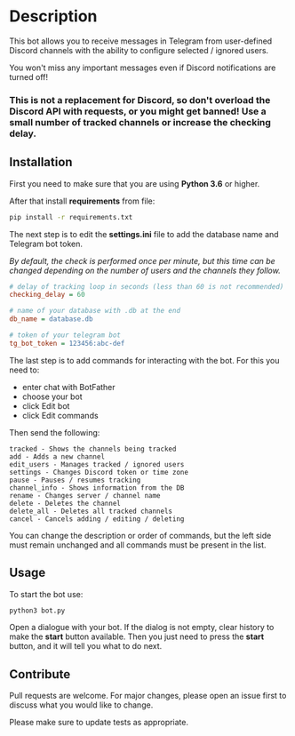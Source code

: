 # Description

This bot allows you to receive messages in Telegram from user-defined Discord channels with the ability to configure selected / ignored users.

You won't miss any important messages even if Discord notifications are turned off!

### This is not a replacement for Discord, so don't overload the Discord API with requests, or you might get banned! Use a small number of tracked channels or increase the checking delay.

## Installation

First you need to make sure that you are using **Python 3.6** or higher.

After that install **requirements** from file:
``` bash
pip install -r requirements.txt
```
The next step is to edit the **settings.ini** file to add the database name and Telegram bot token.

*By default, the check is performed once per minute, but this time can be changed depending on the number of users and the channels they follow.*

```ini
# delay of tracking loop in seconds (less than 60 is not recommended)
checking_delay = 60

# name of your database with .db at the end
db_name = database.db

# token of your telegram bot
tg_bot_token = 123456:abc-def
```
The last step is to add commands for interacting with the bot. For this you need to:
- enter chat with BotFather
- choose your bot
- click Edit bot
- click Edit commands

Then send the following:
```
tracked - Shows the channels being tracked
add - Adds a new channel
edit_users - Manages tracked / ignored users
settings - Changes Discord token or time zone
pause - Pauses / resumes tracking
channel_info - Shows information from the DB
rename - Changes server / channel name
delete - Deletes the channel
delete_all - Deletes all tracked channels
cancel - Cancels adding / editing / deleting
```
You can change the description or order of commands, but the left side must remain unchanged and all commands must be present in the list.

## Usage
To start the bot use:

``` bash
python3 bot.py
```

Open a dialogue with your bot.
If the dialog is not empty, clear history to make the **start** button available.
Then you just need to press the **start** button, and it will tell you what to do next.


## Contribute
Pull requests are welcome. For major changes, please open an issue first to discuss what you would like to change.

Please make sure to update tests as appropriate.
